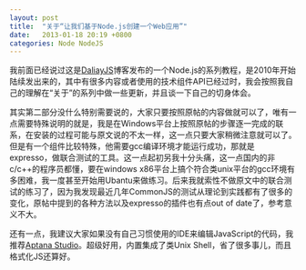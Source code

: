 ```yaml
---
layout: post
title:  "关于“让我们基于Node.js创建一个Web应用”"
date:   2013-01-18 20:19 +0800
categories: Node NodeJS
---
```


我前面已经说过这是[DaliayJS](http://dailyjs.com/)博客发布的一个Node.js的系列教程，是2010年开始陆续发出来的，其中有很多内容或者使用的技术组件API已经过时，我会按照我自己的理解在“关于”的系列中做一些更新，并且谈一下自己的切身体会。

其实第二部分没什么特别需要说的，大家只要按照原帖的内容做就可以了，唯有一点需要特殊说明的就是，我是在Windows平台上按照原帖的步骤逐一完成的联系，在安装的过程可能与原文说的不太一样，这一点只要大家稍微注意就可以了。但是有一个组件比较特殊，他需要gcc编译环境才能运行成功，那就是expresso，做联合测试的工具。这一点起初另我十分头痛，这一点国内的非c/c++的程序员都懂，要在windows x86平台上搞个符合类unix平台的gcc环境有多困难，我一度甚至开始用Ubantu来做练习。后来我就索性不做原文中的联合测试的练习了，因为我发现最近几年CommonJS的测试从理论到实践都有了很多的变化，原帖中提到的各种方法以及expresso的插件也有点out of date了，参考意义不大。

还有一点，我建议大家如果没有自己习惯使用的IDE来编辑JavaScript的代码，我推荐[Aptana Studio](http://www.aptana.com/)。超级好用，内置集成了类Unix Shell，省了很多事儿，而且格式化JS还算好。

